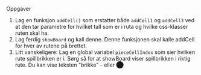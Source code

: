 Oppgaver
1. Lag en funksjon `addCell()` som erstatter både `addCell1` og `addCell3`
   ved at den tar parametre for hvilket tall som er i ruta og
   hvilke css-klasser ruten skal ha. 
2. Lag ferdig `showBoard` og kall denne. Denne funksjonen skal kalle 
   addCell for hver av rutene på brettet. 
3. Litt vanskeligere: Lag en global variabel `pieceCellIndex` som sier hvilken
   rute spillbrikken er i. Sørg så for at showBoard viser spillbrikken i 
   riktig rute. Du kan vise teksten "brikke" - eller ⬤

